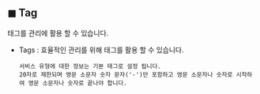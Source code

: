 ## &#9724; Tag
태그를 관리에 활용 할 수 있습니다.

+ Tags : 효율적인 관리를 위해 태그를 활용 할 수 있습니다.
    ```  
    서비스 유형에 대한 정보는 기본 태그로 설정 됩니다.
    20자로 제한되며 영문 소문자 숫자 문자('-')만 포함하고 영문 소문자나 숫자로 시작하여 영문 소문자나 숫자로 끝나야 합니다.
    ```
